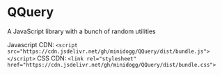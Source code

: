 # QQuery
A JavaScript library with a bunch of random utilities

Javascript CDN: ``<script src="https://cdn.jsdelivr.net/gh/minidogg/QQuery/dist/bundle.js"></script>``
CSS CDN: ``<link rel="stylesheet" href="https://cdn.jsdelivr.net/gh/minidogg/QQuery/dist/bundle.css">``
